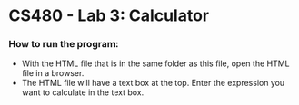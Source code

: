 # CS480 - Lab 3: Calculator

### How to run the program:

- With the HTML file that is in the same folder as this file, open the HTML file in a browser.
- The HTML file will have a text box at the top. Enter the expression you want to calculate in the text box.
